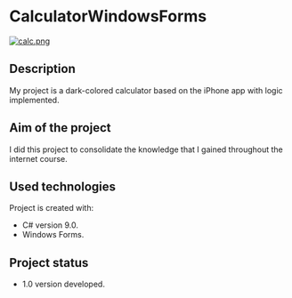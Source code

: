 # CalculatorWindowsForms
[![calc.png](https://i.postimg.cc/d3LTGnbf/calc.png)](https://postimg.cc/zHYBrwXw)
## Description
My project is a dark-colored calculator based on the iPhone app with logic implemented.
## Aim of the project
I did this project to consolidate the knowledge that I gained throughout the internet course.

## Used technologies
Project is created with:
* C# version 9.0.
* Windows Forms.
## Project status
* 1.0 version developed.
